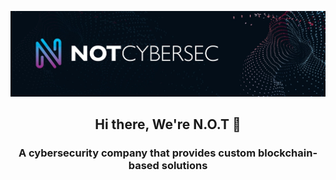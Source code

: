 <p align="center">
  <a target="_blank" rel="noreferrer"><img src="https://github.com/NOT-CyberSec/.github/blob/f31ea38aa66a1783ac52127c348079e4f9e5c409/img/bannerGit.jpeg" alt="banner"></a>
</p>

<h2 align="center"> Hi there, We're N.O.T </a> 👋 </h2>

<h3 align="center"> A cybersecurity company that provides custom blockchain-based solutions </h3> 

<!-- <h3 align="center"> NFT's of things </h3> -->
